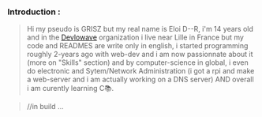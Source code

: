 ### Introduction :
> Hi my pseudo is GRISZ but my real name is Eloi D--R, i'm 14 years old and in the [Devlowave](https://github.com/orgs/Devlowave-Org/repositories) organization i live near Lille in France but my code and READMES are write only in english, i started programming roughly 2-years ago with web-dev and i am now passionnate about it (more on "Skills" section) and by computer-science in global, i even do electronic and Sytem/Network Administration (i got a rpi and make a web-server and i am actually working on a DNS server) AND overall i am curently learning C📚.

> //in build ...
